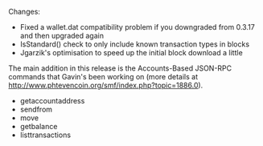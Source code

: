 Changes:
* Fixed a wallet.dat compatibility problem if you downgraded from 0.3.17 and then upgraded again
* IsStandard() check to only include known transaction types in blocks
* Jgarzik's optimisation to speed up the initial block download a little

The main addition in this release is the Accounts-Based JSON-RPC commands that Gavin's been working on (more details at http://www.phtevencoin.org/smf/index.php?topic=1886.0).  
* getaccountaddress
* sendfrom
* move
* getbalance
* listtransactions
